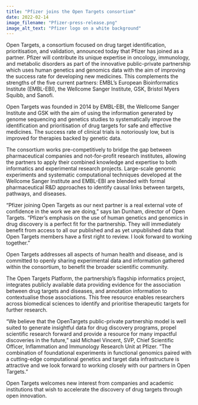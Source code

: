 ```yaml
---
title: "Pfizer joins the Open Targets consortium"
date: 2022-02-14
image_filename: "Pfizer-press-release.png"
image_alt_text: "Pfizer logo on a white background"
---
```

Open Targets, a consortium focused on drug target identification, prioritisation, and validation, announced today that Pfizer has joined as a partner. Pfizer will contribute its unique expertise in oncology, immunology, and metabolic disorders as part of the innovative public-private partnership which uses human genetics and genomics data with the aim of improving the success rate for developing new medicines. This complements the strengths of the five current partners: EMBL’s European Bioinformatics Institute (EMBL-EBI), the Wellcome Sanger Institute, GSK, Bristol Myers Squibb, and Sanofi. 
 
Open Targets was founded in 2014 by EMBL-EBI, the Wellcome Sanger Institute and GSK with the aim of using the information generated by genome sequencing and genetics studies to systematically improve the identification and prioritisation of drug targets for safe and effective medicines. The success rate of clinical trials is notoriously low, but is improved for therapies backed by genetic data. 
 
The consortium works pre-competitively to bridge the gap between pharmaceutical companies and not-for-profit research institutes, allowing the partners to apply their combined knowledge and expertise to both informatics and experimental research projects. Large-scale genomic experiments and systematic computational techniques developed at the Wellcome Sanger Institute and EMBL-EBI are blended with formal pharmaceutical R&D approaches to identify causal links between targets, pathways, and diseases. 
 
“Pfizer joining Open Targets as our next partner is a real external vote of confidence in the work we are doing,” says Ian Dunham, director of Open Targets. “Pfizer’s emphasis on the use of human genetics and genomics in drug discovery is a perfect fit for the partnership. They will immediately benefit from access to all our published and as yet unpublished data that Open Targets members have a first right to review. I look forward to working together.”

Open Targets addresses all aspects of human health and disease, and is committed to openly sharing experimental data and information gathered within the consortium, to benefit the broader scientific community. 

The Open Targets Platform, the partnership’s flagship informatics project, integrates publicly available data providing evidence for the association between drug targets and diseases, and annotation information to contextualise those associations. This free resource enables researchers across biomedical sciences to identify and prioritise therapeutic targets for further research. 
 
“We believe that the OpenTargets public-private partnership model is well suited to generate insightful data for drug discovery programs, propel scientific research forward and provide a resource for many impactful discoveries in the future,” said Michael Vincent, SVP, Chief Scientific Officer, Inflammation and Immunology Research Unit at Pfizer. “The combination of foundational experiments in functional genomics paired with a cutting-edge computational genetics and target data infrastructure is attractive and we look forward to working closely with our partners in Open Targets.”

Open Targets welcomes new interest from companies and academic institutions that wish to accelerate the discovery of drug targets through open innovation.
